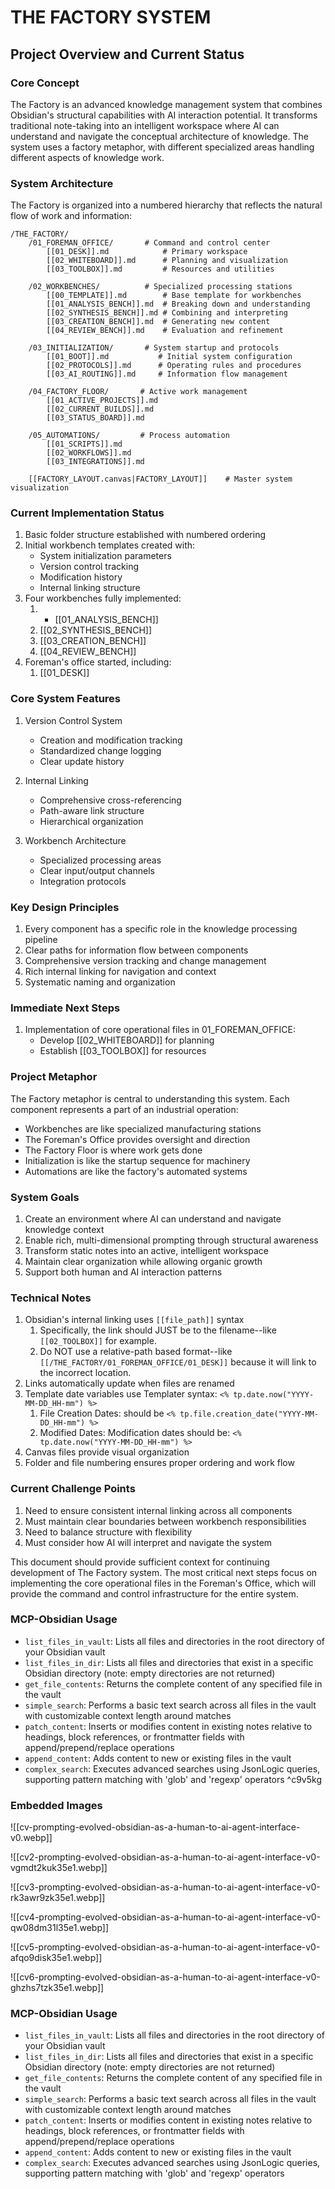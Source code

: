 # THE FACTORY SYSTEM
## Project Overview and Current Status

### Core Concept
The Factory is an advanced knowledge management system that combines Obsidian's structural capabilities with AI interaction potential. It transforms traditional note-taking into an intelligent workspace where AI can understand and navigate the conceptual architecture of knowledge. The system uses a factory metaphor, with different specialized areas handling different aspects of knowledge work.

### System Architecture
The Factory is organized into a numbered hierarchy that reflects the natural flow of work and information:

```
/THE_FACTORY/
    /01_FOREMAN_OFFICE/       # Command and control center
        [[01_DESK]].md            # Primary workspace
        [[02_WHITEBOARD]].md      # Planning and visualization
        [[03_TOOLBOX]].md         # Resources and utilities
    
    /02_WORKBENCHES/          # Specialized processing stations
        [[00_TEMPLATE]].md        # Base template for workbenches
        [[01_ANALYSIS_BENCH]].md  # Breaking down and understanding
        [[02_SYNTHESIS_BENCH]].md # Combining and interpreting
        [[03_CREATION_BENCH]].md  # Generating new content
        [[04_REVIEW_BENCH]].md    # Evaluation and refinement
    
    /03_INITIALIZATION/       # System startup and protocols
        [[01_BOOT]].md           # Initial system configuration
        [[02_PROTOCOLS]].md      # Operating rules and procedures
        [[03_AI_ROUTING]].md     # Information flow management
    
    /04_FACTORY_FLOOR/       # Active work management
        [[01_ACTIVE_PROJECTS]].md
        [[02_CURRENT_BUILDS]].md
        [[03_STATUS_BOARD]].md
    
    /05_AUTOMATIONS/         # Process automation
        [[01_SCRIPTS]].md
        [[02_WORKFLOWS]].md
        [[03_INTEGRATIONS]].md
    
    [[FACTORY_LAYOUT.canvas|FACTORY_LAYOUT]]    # Master system visualization
```

### Current Implementation Status
1. Basic folder structure established with numbered ordering
2. Initial workbench templates created with:
   - System initialization parameters
   - Version control tracking
   - Modification history
   - Internal linking structure
3. Four workbenches fully implemented:
	1.    - [[01_ANALYSIS_BENCH]]
	2. [[02_SYNTHESIS_BENCH]]
	3. [[03_CREATION_BENCH]]
	4. [[04_REVIEW_BENCH]]
4. Foreman's office started, including:
	1. [[01_DESK]]




### Core System Features
1. Version Control System
   - Creation and modification tracking
   - Standardized change logging
   - Clear update history

2. Internal Linking
   - Comprehensive cross-referencing
   - Path-aware link structure
   - Hierarchical organization

3. Workbench Architecture
   - Specialized processing areas
   - Clear input/output channels
   - Integration protocols

### Key Design Principles
1. Every component has a specific role in the knowledge processing pipeline
2. Clear paths for information flow between components
3. Comprehensive version tracking and change management
4. Rich internal linking for navigation and context
5. Systematic naming and organization

### Immediate Next Steps
1. Implementation of core operational files in 01_FOREMAN_OFFICE:
   - Develop [[02_WHITEBOARD]] for planning
   - Establish [[03_TOOLBOX]] for resources

### Project Metaphor
The Factory metaphor is central to understanding this system. Each component represents a part of an industrial operation:
- Workbenches are like specialized manufacturing stations
- The Foreman's Office provides oversight and direction
- The Factory Floor is where work gets done
- Initialization is like the startup sequence for machinery
- Automations are like the factory's automated systems

### System Goals
1. Create an environment where AI can understand and navigate knowledge context
2. Enable rich, multi-dimensional prompting through structural awareness
3. Transform static notes into an active, intelligent workspace
4. Maintain clear organization while allowing organic growth
5. Support both human and AI interaction patterns

### Technical Notes
1. Obsidian's internal linking uses `[[file_path]]` syntax
	1. Specifically, the link should JUST be to the filename--like `[[02_TOOLBOX]]` for example. 
	2. Do NOT use a relative-path based format--like `[[/THE_FACTORY/01_FOREMAN_OFFICE/01_DESK]]` because it will link to the incorrect location. 
2. Links automatically update when files are renamed
3. Template date variables use Templater syntax: `<% tp.date.now("YYYY-MM-DD_HH-mm") %>`
	1. File Creation Dates: should be `<% tp.file.creation_date("YYYY-MM-DD_HH-mm") %>`
	2. Modified Dates: Modification dates should be: `<% tp.date.now("YYYY-MM-DD_HH-mm") %>`
4. Canvas files provide visual organization
5. Folder and file numbering ensures proper ordering and work flow

### Current Challenge Points
1. Need to ensure consistent internal linking across all components
2. Must maintain clear boundaries between workbench responsibilities
3. Need to balance structure with flexibility
4. Must consider how AI will interpret and navigate the system

This document should provide sufficient context for continuing development of The Factory system. The most critical next steps focus on implementing the core operational files in the Foreman's Office, which will provide the command and control infrastructure for the entire system.

### MCP-Obsidian Usage
* `list_files_in_vault`: Lists all files and directories in the root directory of your Obsidian vault
* `list_files_in_dir`: Lists all files and directories that exist in a specific Obsidian directory (note: empty directories are not returned)
* `get_file_contents`: Returns the complete content of any specified file in the vault
* `simple_search`: Performs a basic text search across all files in the vault with customizable context length around matches
* `patch_content`: Inserts or modifies content in existing notes relative to headings, block references, or frontmatter fields with append/prepend/replace operations
* `append_content`: Adds content to new or existing files in the vault
* `complex_search`: Executes advanced searches using JsonLogic queries, supporting pattern matching with 'glob' and 'regexp' operators ^c9v5kg

### Embedded Images
![[cv-prompting-evolved-obsidian-as-a-human-to-ai-agent-interface-v0.webp]]

![[cv2-prompting-evolved-obsidian-as-a-human-to-ai-agent-interface-v0-vgmdt2kuk35e1.webp]]

![[cv3-prompting-evolved-obsidian-as-a-human-to-ai-agent-interface-v0-rk3awr9zk35e1.webp]]

![[cv4-prompting-evolved-obsidian-as-a-human-to-ai-agent-interface-v0-qw08dm31l35e1.webp]]

![[cv5-prompting-evolved-obsidian-as-a-human-to-ai-agent-interface-v0-afqo9disk35e1.webp]]

![[cv6-prompting-evolved-obsidian-as-a-human-to-ai-agent-interface-v0-ghzhs7tzk35e1.webp]]

### MCP-Obsidian Usage
* `list_files_in_vault`: Lists all files and directories in the root directory of your Obsidian vault
* `list_files_in_dir`: Lists all files and directories that exist in a specific Obsidian directory (note: empty directories are not returned)
* `get_file_contents`: Returns the complete content of any specified file in the vault
* `simple_search`: Performs a basic text search across all files in the vault with customizable context length around matches
* `patch_content`: Inserts or modifies content in existing notes relative to headings, block references, or frontmatter fields with append/prepend/replace operations
* `append_content`: Adds content to new or existing files in the vault
* `complex_search`: Executes advanced searches using JsonLogic queries, supporting pattern matching with 'glob' and 'regexp' operators